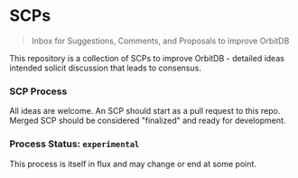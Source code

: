 # SCPs
> Inbox for Suggestions, Comments, and Proposals to improve OrbitDB

This repository is a collection of SCPs to improve OrbitDB - detailed ideas intended solicit discussion that leads to consensus.

### SCP Process

All ideas are welcome. An SCP should start as a pull request to this repo. Merged SCP should be considered "finalized" and ready for development.

### Process Status: `experimental`

This process is itself in flux and may change or end at some point.
